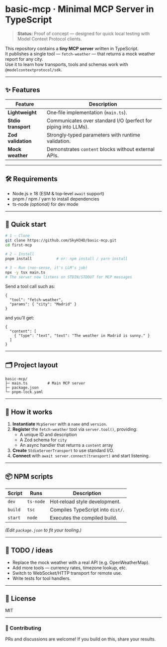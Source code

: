 # basic-mcp · Minimal MCP Server in TypeScript

> **Status:** Proof of concept — designed for quick local testing with Model Context Protocol clients.

This repository contains a **tiny MCP server** written in TypeScript.  
It publishes a single tool — `fetch-weather` — that returns a mock weather report for any city.  
Use it to learn how transports, tools and schemas work with `@modelcontextprotocol/sdk`.

---

## ✨ Features

| Feature | Description |
|---------|-------------|
| **Lightweight** | One‑file implementation (`main.ts`). |
| **Stdio transport** | Communicates over standard I/O (perfect for piping into LLMs). |
| **Zod validation** | Strongly‑typed parameters with runtime validation. |
| **Mock weather** | Demonstrates `content` blocks without external APIs. |

---

## 🛠 Requirements

* Node.js ≥ 18 (ESM & top‑level `await` support)  
* pnpm / npm / yarn to install dependencies  
* ts-node _(optional)_ for dev mode

---

## 🚀 Quick start

```bash
# 1 — Clone
git clone https://github.com/SkyH34D/basic-mcp.git
cd first-mcp

# 2 — Install
pnpm install           # or: npm install / yarn install

# 3 — Run (non-sense, it's LLM's job)
npx -y tsx main.ts
# The server now listens on STDIN/STDOUT for MCP messages
```

Send a tool call such as:

```jsonc
{
  "tool": "fetch-weather",
  "params": { "city": "Madrid" }
}
```

and you’ll get:

```jsonc
{
  "content": [
    { "type": "text", "text": "The weather in Madrid is sunny." }
  ]
}
```

---

## 🗂 Project layout

```
basic-mcp/
├─ main.ts         # Main MCP server
├─ package.json
└─ pnpm-lock.yaml
```

---

## 🧩 How it works

1. **Instantiate** `McpServer` with a `name` and `version`.  
2. **Register** the `fetch-weather` tool via `server.tool()`, providing:
   * A unique ID and description  
   * A Zod schema for `city`  
   * An async handler that returns a `content` array  
3. **Create** `StdioServerTransport` to use standard I/O.  
4. **Connect** with `await server.connect(transport)` and start listening.

---

## 📦 NPM scripts

| Script | Runs | Description |
|--------|------|-------------|
| `dev`  | `ts-node` | Hot‑reload style development. |
| `build`| `tsc`     | Compiles TypeScript into `dist/`. |
| `start`| `node`    | Executes the compiled build. |

_(Edit `package.json` to fit your tooling.)_

---

## 📝 TODO / ideas

* Replace the mock weather with a real API (e.g. OpenWeatherMap).  
* Add more tools — currency rates, timezone lookup, etc.  
* Switch to WebSocket/HTTP transport for remote use.  
* Write tests for tool handlers.

---

## 📄 License

MIT

---

### 🤝 Contributing

PRs and discussions are welcome! If you build on this, share your results.
